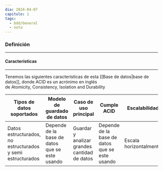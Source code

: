 ```yaml
---
dia: 2024-04-07
capitulo: 1
tags:
  - bdd/General
  - nota
---
```

### Definición
---


#### Características
---
Tenemos las siguientes características de esta [[Base de datos|base de datos]], donde ACID es un acrónimo en inglés de Atomicity, Consistency, Isolation and Durability

| Tipos de datos soportados                                  | Modelo de guardado de datos                    | Caso de uso principal                        | Cumple ACID                                    | Escalabilidad          |
| ---------------------------------------------------------- | ---------------------------------------------- | -------------------------------------------- | ---------------------------------------------- | ---------------------- |
| Datos estructurados, no estructurados y semi estructurados | Depende de la base de datos que se este usando | Guardar y analizar grandes cantidad de datos | Depende de la base de datos que se este usando | Escala horizontalmente |